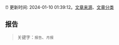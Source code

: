 :alarm_clock: 更新时间: 2024-01-10 01:39:12。[文章来源](/README.md)、[文章分类](/TAGS.md)

## 报告


> 关键字：`报告`、`月报`



